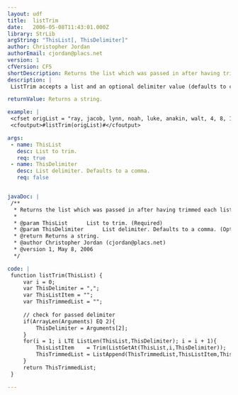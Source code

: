 ```yaml
---
layout: udf
title:  listTrim
date:   2006-05-08T11:43:01.000Z
library: StrLib
argString: "ThisList[, ThisDelimiter]"
author: Christopher Jordan
authorEmail: cjordan@placs.net
version: 1
cfVersion: CF5
shortDescription: Returns the list which was passed in after having trimmed each list item.
description: |
 ListTrim accepts a list and an optional delimiter value (defaults to comma if not passed), and then returns the same list of trimmed values.

returnValue: Returns a string.

example: |
 <cfset origList = "ray, jacob, lynn, noah, luke, anakin, walt, 4, 8, 15, 16, 23, 42">
 <cfoutput>#listTrim(origList)#</cfoutput>

args:
 - name: ThisList
   desc: List to trim.
   req: true
 - name: ThisDelimiter
   desc: List delimiter. Defaults to a comma.
   req: false


javaDoc: |
 /**
  * Returns the list which was passed in after having trimmed each list item.
  * 
  * @param ThisList      List to trim. (Required)
  * @param ThisDelimiter      List delimiter. Defaults to a comma. (Optional)
  * @return Returns a string. 
  * @author Christopher Jordan (cjordan@placs.net) 
  * @version 1, May 8, 2006 
  */

code: |
 function listTrim(ThisList) {
     var i = 0;
     var ThisDelimiter = ",";
     var ThisListItem = "";
     var ThisTrimmedList = "";
         
     // check for passed delimiter
     if(ArrayLen(Arguments) EQ 2){
         ThisDelimiter = Arguments[2];
     }
     for(i = 1; i LTE ListLen(ThisList,ThisDelimiter); i = i + 1){
         ThisListItem    = Trim(ListGetAt(ThisList,i,ThisDelimiter));
         ThisTrimmedList = ListAppend(ThisTrimmedList,ThisListItem,ThisDelimiter);
     }
     return ThisTrimmedList;
 }

---
```


